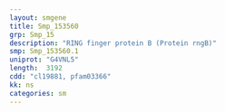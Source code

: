 ```yaml
---
layout: smgene
title: Smp_153560
grp: Smp_15
description: "RING finger protein B (Protein rngB)"
smp: Smp_153560.1
uniprot: "G4VNL5"
length:  3192
cdd: "cl19881, pfam03366"
kk: ns
categories: sm
---
```

